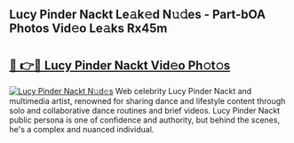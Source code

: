 ## Lucy Pinder Nackt Le𝚊k𝚎d N𝚞𝚍es - Part-bOA Photos Vid𝚎o Le𝚊ks Rx45m

# <h2><a href="http://fb7xpj7.evod.top/?m=Lucy+Pinder+Nackt">🔗 👉🔴 Lucy Pinder Nackt Vid𝚎o Ph𝚘t𝚘s</a></h2>

[![Lucy Pinder Nackt N𝚞d𝚎s](https://i.imgur.com/8V9OHl7.gif)](http://fb7xpj7.evod.top/?m=Lucy+Pinder+Nackt)
Web celebrity Lucy Pinder Nackt and multimedia artist, renowned for sharing dance and lifestyle content through solo and collaborative dance routines and brief videos. Lucy Pinder Nackt public persona is one of confidence and authority, but behind the scenes, he's a complex and nuanced individual. 
